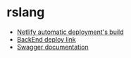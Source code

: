 # rslang
* [Netlify automatic deployment's build](https://react-rslang.netlify.app/)
* [BackEnd deploy link](https://react-rslang.herokuapp.com/)
* [Swagger documentation](https://react-rslang.herokuapp.com/doc/)